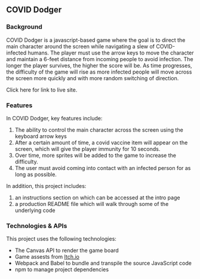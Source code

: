 ## COVID Dodger
### Background
COVID Dodger is a javascript-based game where the goal is to direct the main character around the screen while navigating a slew of COVID-infected humans. 
The player must use the arrow keys to move the character and maintain a 6-feet distance from incoming people to avoid infection. The longer the player survives, the higher the score will be. As time progresses, the difficulty of the game will rise as more infected people will move across the screen more quickly and with more random switching of direction. 

Click here for link to live site.

### Features
In COVID Dodger, key features include:

1. The ability to control the main character across the screen using the keyboard arrow keys
2. After a certain amount of time, a covid vaccine item will appear on the screen, which will give the player immunity for 10 seconds.
4. Over time, more sprites will be added to the game to increase the difficulty.
5. The user must avoid coming into contact with an infected person for as long as possible.

In addition, this project includes:
1. an instructions section on which can be accessed at the intro page
2. a production README file which will walk through some of the underlying code

### Technologies & APIs
This project uses the following technologies:

* The Canvas API to render the game board
* Game assests from [Itch.io](https://itch.io/game-assets/free)
* Webpack and Babel to bundle and transpile the source JavaScript code
* npm to manage project dependencies



